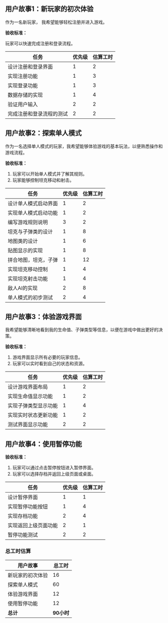 ## 用户故事1：新玩家的初次体验

作为一名新玩家， 我希望能够轻松注册并进入游戏。

**验收标准：**

玩家可以快速完成注册和登录流程。

| 任务                     | 优先级 | 估算工时 |
| ------------------------ | ------ | -------- |
| 设计注册和登录界面       | 1      | 2        |
| 实现注册功能             | 1      | 3        |
| 实现登录功能             | 1      | 3        |
| 数据存储的实现           | 1      | 4        |
| 验证用户输入             | 2      | 2        |
| 完成注册和登录流程的测试 | 2      | 2        |

## 用户故事2：探索单人模式

作为一名选择单人模式的玩家，我希望能够体验游戏的基本玩法，以便熟悉操作和游戏流程。

**验收标准：**
1. 玩家可以开始单人模式并了解其规则。
2. 玩家能够控制坦克移动和射击。

| 任务                 | 优先级 | 估算工时 |
| -------------------- | ------ | -------- |
| 设计单人模式启动界面 | 1      | 2        |
| 实现单人模式启动功能 | 1      | 2        |
| 编写游戏规则说明     | 3      | 2        |
| 坦克与子弹类的设计   | 1      | 8        |
| 地图类的设计         | 1      | 6        |
| 贴图显示的实现       | 1      | 8        |
| 拼合地图，坦克，子弹 | 1      | 12       |
| 实现坦克移动控制     | 1      | 4        |
| 实现坦克射击功能     | 1      | 4        |
| 敌人AI的实现         | 2      | 8        |
| 单人模式的初步测试   | 2      | 4        |

## 用户故事3：体验游戏界面

我希望能够清晰地看到我的生命值、子弹类型等信息，以便在游戏中做出更好的决策。

**验收标准：**

1. 游戏界面显示所有必要的玩家信息。
2. 玩家可以实时看到自己的状态和资源。

| 任务                 | 优先级 | 估算工时 |
| -------------------- | ------ | -------- |
| 设计游戏界面布局     | 1      | 2        |
| 实现生命值显示功能   | 1      | 2        |
| 实现子弹类型显示功能 | 1      | 4        |
| 实现实时状态更新功能 | 1      | 2        |
| 测试界面显示功能     | 2      | 2        |

## 用户故事4：使用暂停功能
**验收标准：**
1. 玩家可以通过点击暂停按钮进入暂停界面。
2. 玩家可以选择存档并返回上级页面或桌面。

| 任务                 | 优先级 | 估算工时 |
| -------------------- | ------ | -------- |
| 设计暂停界面         | 1      | 1        |
| 实现暂停功能按钮     | 1      | 4        |
| 实现存档功能         | 2      | 4        |
| 实现返回上级页面功能 | 2      | 1        |
| 暂停功能测试         | 2      | 2        |

### 总工时估算

| 用户故事         | 总工时     |
| ---------------- | ---------- |
| 新玩家的初次体验 | 16         |
| 探索单人模式     | 60         |
| 体验游戏界面     | 12         |
| 使用暂停功能     | 12         |
| **总计**         | **90小时** |